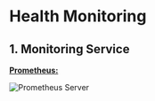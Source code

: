 # Health Monitoring

## 1. Monitoring Service

**<u>Prometheus:</u>**

![Prometheus Server](https://res.cloudinary.com/practicaldev/image/fetch/s--a1KBd9mA--/c_limit%2Cf_auto%2Cfl_progressive%2Cq_auto%2Cw_880/https://dev-to-uploads.s3.amazonaws.com/i/rm6wvzsbx4m3ufh79p30.png)
